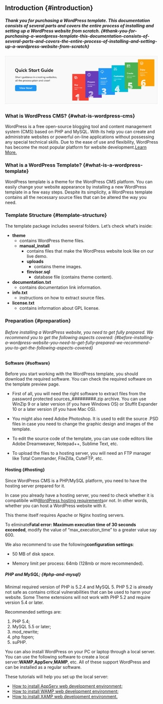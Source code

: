 ## Introduction {#introduction}

##### Thank you for purchasing a WordPress template. This documentation consists of several parts and covers the entire process of installing and setting up a WordPress website from scratch. {#thank-you-for-purchasing-a-wordpress-template-this-documentation-consists-of-several-parts-and-covers-the-entire-process-of-installing-and-setting-up-a-wordpress-website-from-scratch}

![](/assets/import.png)

### What is WordPress CMS? {#what-is-wordpress-cms}

WordPress is a free open-source blogging tool and content management system \(CMS\) based on PHP and MySQL. With its help you can create and administrate websites or powerful on-line applications without possessing any special technical skills. Due to the ease of use and flexibility, WordPress has become the most popular platform for website development.[Learn More.](http://wordpress.org/about/)



### What is a WordPress Template? {#what-is-a-wordpress-template}

WordPress template is a theme for the WordPress CMS platform. You can easily change your website appearance by installing a new WordPress template in a few easy steps. Despite its simplicity, a WordPress template contains all the necessary source files that can be altered the way you need.

### Template Structure {#template-structure}

The template package includes several folders. Let’s check what’s inside:

* **theme**
  - contains WordPress theme files.
  * **manual\_install**
    - contains files that make the WordPress website look like on our live demo.
    * **uploads**
      - contains theme images.
    * **finvisor.sql**
      - database file \(contains theme content\).
* **documentation.txt**
  - contains documentation link information.
* **info.txt**
  - instructions on how to extract source files.
* **license.txt**
  - contains information about GPL license.



### Preparation {#preparation}

###### Before installing a WordPress website, you need to get fully prepared. We recommend you to get the following aspects covered: {#before-installing-a-wordpress-website-you-need-to-get-fully-prepared-we-recommend-you-to-get-the-following-aspects-covered}

#### Software {#software}

Before you start working with the WordPress template, you should download the required software. You can check the required software on the template preview page.

* First of all, you will need the right software to extract files from the password protected sources\_\#\#\#\#\#\#\#\#\#.zip archive. You can use WinZip 9 or a later version \(if you have Windows OS\) or Stuffit Expander 10 or a later version \(if you have Mac OS\).

* You might also need Adobe Photoshop. It is used to edit the source .PSD files in case you need to change the graphic design and images of the template.

* To edit the source code of the template, you can use code editors like Adobe Dreamweaver, Notepad++, Sublime Text, etc.

* To upload the files to a hosting server, you will need an FTP manager like Total Commander, FileZilla, CuteFTP, etc.



#### Hosting {#hosting}

Since WordPress CMS is a PHP/MySQL platform, you need to have the hosting server prepared for it.

In case you already have a hosting server, you need to check whether it is compatibile with[WordPress hosting requirements](http://wordpress.org/about/requirements/)or not. In other words, whether you can host a WordPress website with it.

This theme itself requires Apache or Nginx hosting servers.

To eliminate**Fatal error: Maximum execution time of 30 seconds exceeded**, modify the value of “max\_execution\_time” to a greater value say 600.

We also recommend to use the following**configuration settings**:

* 50 MB of disk space.

* Memory limit per process: 64mb \(128mb or more recommended\).

##### PHP and MySQL; {#php-and-mysql}

Minimal required version of PHP is 5.2.4 and MySQL 5. PHP 5.2 is already not safe as contains critical vulnerabilities that can be used to harm your website. Some Theme extensions will not work with PHP 5.2 and require version 5.4 or later.

Recommended settings are:

1. PHP 5.4;
2. MySQL 5.5 or later;
3. mod\_rewrite;
4. php fopen;
5. suPHP.

You can also install WordPress on your PC or laptop through a local server. You can use the following software to create a local server:**WAMP**,**AppServ**,**MAMP**, etc. All of these support WordPress and can be installed as a regular software.

These tutorials will help you set up the local server:

* [How to install AppServ web development environment;](https://zemez.io/wordpress/support/knowledge-base/app-serv-web-development-environment-installation/)
* [How to install WAMP web development environment;](https://zemez.io/wordpress/support/knowledge-base/wamp-web-development-environment-installation/)
* [How to install XAMP web development environment.](https://zemez.io/wordpress/support/knowledge-base/xamp-web-development-environment-installation/)





